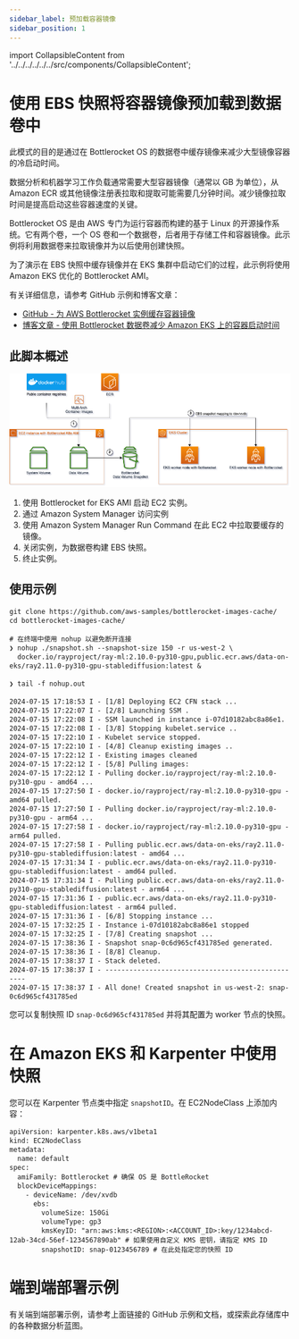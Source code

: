 ```yaml
---
sidebar_label: 预加载容器镜像
sidebar_position: 1
---
```


import CollapsibleContent from '../../../../../../src/components/CollapsibleContent';

# 使用 EBS 快照将容器镜像预加载到数据卷中

此模式的目的是通过在 Bottlerocket OS 的数据卷中缓存镜像来减少大型镜像容器的冷启动时间。

数据分析和机器学习工作负载通常需要大型容器镜像（通常以 GB 为单位），从 Amazon ECR 或其他镜像注册表拉取和提取可能需要几分钟时间。减少镜像拉取时间是提高启动这些容器速度的关键。

Bottlerocket OS 是由 AWS 专门为运行容器而构建的基于 Linux 的开源操作系统。它有两个卷，一个 OS 卷和一个数据卷，后者用于存储工件和容器镜像。此示例将利用数据卷来拉取镜像并为以后使用创建快照。

为了演示在 EBS 快照中缓存镜像并在 EKS 集群中启动它们的过程，此示例将使用 Amazon EKS 优化的 Bottlerocket AMI。

有关详细信息，请参考 GitHub 示例和博客文章：
- [GitHub - 为 AWS Bottlerocket 实例缓存容器镜像](https://github.com/aws-samples/bottlerocket-images-cache/tree/main)
- [博客文章 - 使用 Bottlerocket 数据卷减少 Amazon EKS 上的容器启动时间](https://aws.amazon.com/blogs/containers/reduce-container-startup-time-on-amazon-eks-with-bottlerocket-data-volume/)

## 此脚本概述

![](../../../../../../docs/bestpractices/scalability/img/bottlerocket-image-cache.png)

1. 使用 Bottlerocket for EKS AMI 启动 EC2 实例。
2. 通过 Amazon System Manager 访问实例
3. 使用 Amazon System Manager Run Command 在此 EC2 中拉取要缓存的镜像。
4. 关闭实例，为数据卷构建 EBS 快照。
5. 终止实例。

## 使用示例

```
git clone https://github.com/aws-samples/bottlerocket-images-cache/
cd bottlerocket-images-cache/

# 在终端中使用 nohup 以避免断开连接
❯ nohup ./snapshot.sh --snapshot-size 150 -r us-west-2 \
  docker.io/rayproject/ray-ml:2.10.0-py310-gpu,public.ecr.aws/data-on-eks/ray2.11.0-py310-gpu-stablediffusion:latest &

❯ tail -f nohup.out

2024-07-15 17:18:53 I - [1/8] Deploying EC2 CFN stack ...
2024-07-15 17:22:07 I - [2/8] Launching SSM .
2024-07-15 17:22:08 I - SSM launched in instance i-07d10182abc8a86e1.
2024-07-15 17:22:08 I - [3/8] Stopping kubelet.service ..
2024-07-15 17:22:10 I - Kubelet service stopped.
2024-07-15 17:22:10 I - [4/8] Cleanup existing images ..
2024-07-15 17:22:12 I - Existing images cleaned
2024-07-15 17:22:12 I - [5/8] Pulling images:
2024-07-15 17:22:12 I - Pulling docker.io/rayproject/ray-ml:2.10.0-py310-gpu - amd64 ...
2024-07-15 17:27:50 I - docker.io/rayproject/ray-ml:2.10.0-py310-gpu - amd64 pulled.
2024-07-15 17:27:50 I - Pulling docker.io/rayproject/ray-ml:2.10.0-py310-gpu - arm64 ...
2024-07-15 17:27:58 I - docker.io/rayproject/ray-ml:2.10.0-py310-gpu - arm64 pulled.
2024-07-15 17:27:58 I - Pulling public.ecr.aws/data-on-eks/ray2.11.0-py310-gpu-stablediffusion:latest - amd64 ...
2024-07-15 17:31:34 I - public.ecr.aws/data-on-eks/ray2.11.0-py310-gpu-stablediffusion:latest - amd64 pulled.
2024-07-15 17:31:34 I - Pulling public.ecr.aws/data-on-eks/ray2.11.0-py310-gpu-stablediffusion:latest - arm64 ...
2024-07-15 17:31:36 I - public.ecr.aws/data-on-eks/ray2.11.0-py310-gpu-stablediffusion:latest - arm64 pulled.
2024-07-15 17:31:36 I - [6/8] Stopping instance ...
2024-07-15 17:32:25 I - Instance i-07d10182abc8a86e1 stopped
2024-07-15 17:32:25 I - [7/8] Creating snapshot ...
2024-07-15 17:38:36 I - Snapshot snap-0c6d965cf431785ed generated.
2024-07-15 17:38:36 I - [8/8] Cleanup.
2024-07-15 17:38:37 I - Stack deleted.
2024-07-15 17:38:37 I - --------------------------------------------------
2024-07-15 17:38:37 I - All done! Created snapshot in us-west-2: snap-0c6d965cf431785ed
```

您可以复制快照 ID `snap-0c6d965cf431785ed` 并将其配置为 worker 节点的快照。

# 在 Amazon EKS 和 Karpenter 中使用快照

您可以在 Karpenter 节点类中指定 `snapshotID`。在 EC2NodeClass 上添加内容：

```
apiVersion: karpenter.k8s.aws/v1beta1
kind: EC2NodeClass
metadata:
  name: default
spec:
  amiFamily: Bottlerocket # 确保 OS 是 BottleRocket
  blockDeviceMappings:
    - deviceName: /dev/xvdb
      ebs:
        volumeSize: 150Gi
        volumeType: gp3
        kmsKeyID: "arn:aws:kms:<REGION>:<ACCOUNT_ID>:key/1234abcd-12ab-34cd-56ef-1234567890ab" # 如果使用自定义 KMS 密钥，请指定 KMS ID
        snapshotID: snap-0123456789 # 在此处指定您的快照 ID
```

# 端到端部署示例

有关端到端部署示例，请参考上面链接的 GitHub 示例和文档，或探索此存储库中的各种数据分析蓝图。
